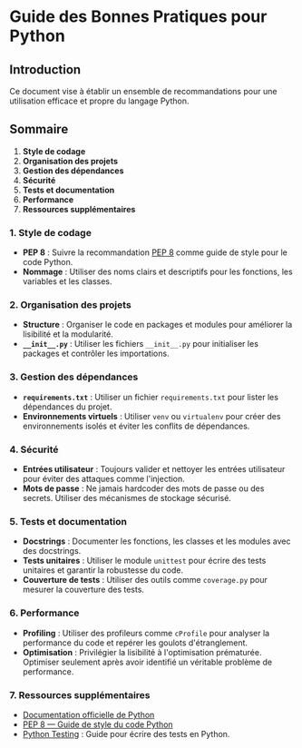 # Guide des Bonnes Pratiques pour Python

## Introduction

Ce document vise à établir un ensemble de recommandations pour une utilisation efficace et propre du langage Python.

## Sommaire
1. **Style de codage**
2. **Organisation des projets**
3. **Gestion des dépendances**
4. **Sécurité**
5. **Tests et documentation**
6. **Performance**
7. **Ressources supplémentaires**

### 1. Style de codage

- **PEP 8** : Suivre la recommandation [PEP 8](https://www.python.org/dev/peps/pep-0008/) comme guide de style pour le code Python.
- **Nommage** : Utiliser des noms clairs et descriptifs pour les fonctions, les variables et les classes.

### 2. Organisation des projets

- **Structure** : Organiser le code en packages et modules pour améliorer la lisibilité et la modularité.
- **`__init__.py`** : Utiliser les fichiers `__init__.py` pour initialiser les packages et contrôler les importations.

### 3. Gestion des dépendances

- **`requirements.txt`** : Utiliser un fichier `requirements.txt` pour lister les dépendances du projet.
- **Environnements virtuels** : Utiliser `venv` ou `virtualenv` pour créer des environnements isolés et éviter les conflits de dépendances.

### 4. Sécurité

- **Entrées utilisateur** : Toujours valider et nettoyer les entrées utilisateur pour éviter des attaques comme l'injection.
- **Mots de passe** : Ne jamais hardcoder des mots de passe ou des secrets. Utiliser des mécanismes de stockage sécurisé.

### 5. Tests et documentation

- **Docstrings** : Documenter les fonctions, les classes et les modules avec des docstrings.
- **Tests unitaires** : Utiliser le module `unittest` pour écrire des tests unitaires et garantir la robustesse du code.
- **Couverture de tests** : Utiliser des outils comme `coverage.py` pour mesurer la couverture des tests.

### 6. Performance

- **Profiling** : Utiliser des profileurs comme `cProfile` pour analyser la performance du code et repérer les goulots d'étranglement.
- **Optimisation** : Privilégier la lisibilité à l'optimisation prématurée. Optimiser seulement après avoir identifié un véritable problème de performance.

### 7. Ressources supplémentaires

- [Documentation officielle de Python](https://docs.python.org/3/)
- [PEP 8 — Guide de style du code Python](https://www.python.org/dev/peps/pep-0008/)
- [Python Testing](https://docs.python-guide.org/writing/tests/) : Guide pour écrire des tests en Python.

